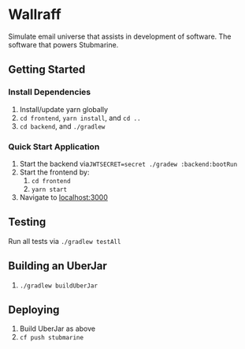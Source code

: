 # Wallraff

Simulate email universe that assists in development of software.
The software that powers Stubmarine.

## Getting Started

### Install Dependencies

1. Install/update yarn globally
1. `cd frontend`, `yarn install`, and `cd ..`
1. `cd backend`, and `./gradlew`

### Quick Start Application

1. Start the backend via`JWTSECRET=secret ./gradew :backend:bootRun`
1. Start the frontend by:
    1. `cd frontend`
    1. `yarn start`
1. Navigate to [localhost:3000](http://localhost:3000)

## Testing

Run all tests via `./gradlew testAll`

## Building an UberJar

1. `./gradlew buildUberJar`

## Deploying

1. Build UberJar as above
1. `cf push stubmarine`
